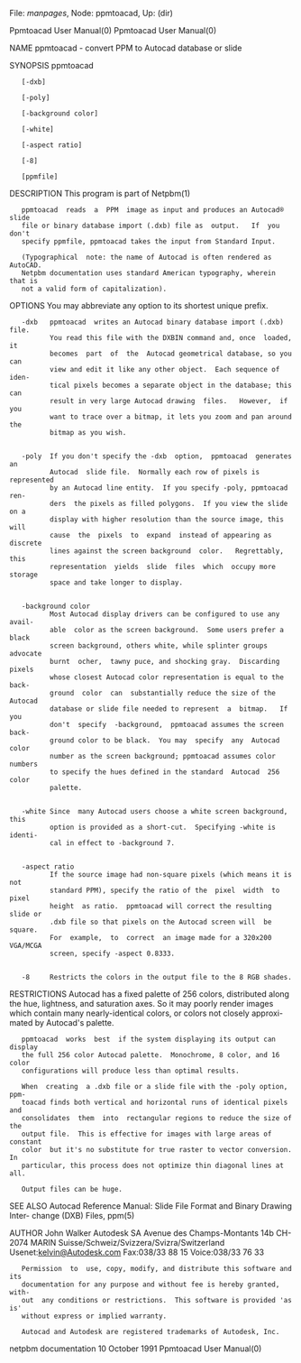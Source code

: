 File: *manpages*,  Node: ppmtoacad,  Up: (dir)

Ppmtoacad User Manual(0)                              Ppmtoacad User Manual(0)



NAME
       ppmtoacad - convert PPM to Autocad database or slide


SYNOPSIS
       ppmtoacad

       [-dxb]

       [-poly]

       [-background color]

       [-white]

       [-aspect ratio]

       [-8]

       [ppmfile]



DESCRIPTION
       This program is part of Netpbm(1)

       ppmtoacad  reads  a  PPM  image as input and produces an Autocad® slide
       file or binary database import (.dxb) file as  output.   If  you  don't
       specify ppmfile, ppmtoacad takes the input from Standard Input.

       (Typographical  note: the name of Autocad is often rendered as AutoCAD.
       Netpbm documentation uses standard American typography, wherein that is
       not a valid form of capitalization).


OPTIONS
       You may abbreviate any option to its shortest unique prefix.



       -dxb   ppmtoacad  writes an Autocad binary database import (.dxb) file.
              You read this file with the DXBIN command and, once  loaded,  it
              becomes  part  of  the  Autocad geometrical database, so you can
              view and edit it like any other object.  Each sequence of  iden-
              tical pixels becomes a separate object in the database; this can
              result in very large Autocad drawing  files.   However,  if  you
              want to trace over a bitmap, it lets you zoom and pan around the
              bitmap as you wish.


       -poly  If you don't specify the -dxb  option,  ppmtoacad  generates  an
              Autocad  slide file.  Normally each row of pixels is represented
              by an Autocad line entity.  If you specify -poly, ppmtoacad ren-
              ders  the pixels as filled polygons.  If you view the slide on a
              display with higher resolution than the source image, this  will
              cause  the  pixels  to  expand  instead of appearing as discrete
              lines against the screen background  color.   Regrettably,  this
              representation  yields  slide  files  which  occupy more storage
              space and take longer to display.


       -background color
              Most Autocad display drivers can be configured to use any avail-
              able  color as the screen background.  Some users prefer a black
              screen background, others white, while splinter groups  advocate
              burnt  ocher,  tawny puce, and shocking gray.  Discarding pixels
              whose closest Autocad color representation is equal to the back-
              ground  color  can  substantially reduce the size of the Autocad
              database or slide file needed to represent  a  bitmap.   If  you
              don't  specify  -background,  ppmtoacad assumes the screen back-
              ground color to be black.  You may  specify  any  Autocad  color
              number as the screen background; ppmtoacad assumes color numbers
              to specify the hues defined in the standard  Autocad  256  color
              palette.


       -white Since  many Autocad users choose a white screen background, this
              option is provided as a short-cut.  Specifying -white is identi-
              cal in effect to -background 7.


       -aspect ratio
              If the source image had non-square pixels (which means it is not
              standard PPM), specify the ratio of the  pixel  width  to  pixel
              height  as ratio.  ppmtoacad will correct the resulting slide or
              .dxb file so that pixels on the Autocad screen will  be  square.
              For  example,  to  correct  an image made for a 320x200 VGA/MCGA
              screen, specify -aspect 0.8333.


       -8     Restricts the colors in the output file to the 8 RGB shades.



RESTRICTIONS
       Autocad has a fixed palette of 256 colors, distributed along  the  hue,
       lightness,  and  saturation axes.  So it may poorly render images which
       contain many nearly-identical colors, or colors  not  closely  approxi-
       mated by Autocad's palette.

       ppmtoacad  works  best  if the system displaying its output can display
       the full 256 color Autocad palette.  Monochrome, 8 color, and 16  color
       configurations will produce less than optimal results.

       When  creating  a .dxb file or a slide file with the -poly option, ppm-
       toacad finds both vertical and horizontal runs of identical pixels  and
       consolidates  them  into  rectangular regions to reduce the size of the
       output file.  This is effective for images with large areas of constant
       color  but it's no substitute for true raster to vector conversion.  In
       particular, this process does not optimize thin diagonal lines at all.

       Output files can be huge.


SEE ALSO
       Autocad Reference Manual: Slide File Format and Binary  Drawing  Inter-
       change (DXB) Files, ppm(5)



AUTHOR
       John Walker
       Autodesk SA
       Avenue des Champs-Montants 14b
       CH-2074 MARIN
       Suisse/Schweiz/Svizzera/Svizra/Switzerland
           Usenet:kelvin@Autodesk.com
           Fax:038/33 88 15
           Voice:038/33 76 33

       Permission  to  use, copy, modify, and distribute this software and its
       documentation for any purpose and without fee is hereby granted,  with-
       out  any conditions or restrictions.  This software is provided 'as is'
       without express or implied warranty.

       Autocad and Autodesk are registered trademarks of Autodesk, Inc.



netpbm documentation            10 October 1991       Ppmtoacad User Manual(0)
